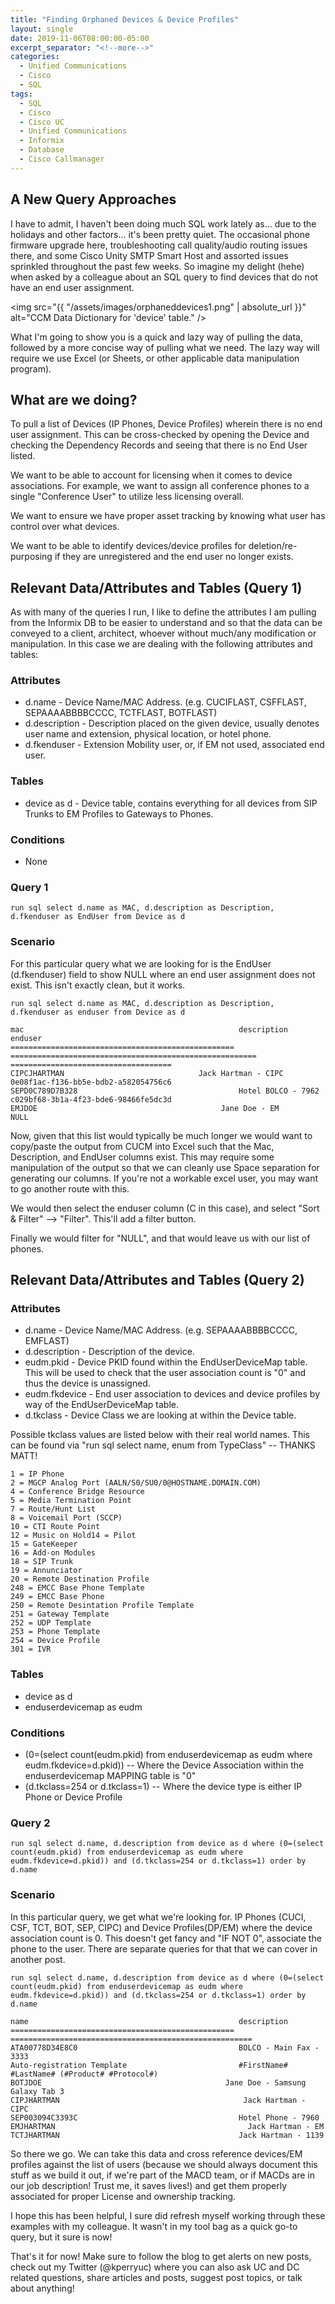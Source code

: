 ```yaml
---
title: "Finding Orphaned Devices & Device Profiles"
layout: single
date: 2019-11-06T08:00:00-05:00
excerpt_separator: "<!--more-->"
categories:
  - Unified Communications
  - Cisco
  - SQL
tags:
  - SQL
  - Cisco
  - Cisco UC
  - Unified Communications
  - Informix
  - Database
  - Cisco Callmanager
---
```


## A New Query Approaches

I have to admit, I haven't been doing much SQL work lately as... due to the holidays and other factors... it's been pretty quiet. The occasional phone firmware upgrade here, troubleshooting call quality/audio routing issues there, and some Cisco Unity SMTP Smart Host and assorted issues sprinkled throughout the past few weeks.<!--more--> So imagine my delight (hehe) when asked by a colleague about an SQL query to find devices that do not have an end user assignment.

<span class="image fit"><img src="{{ "/assets/images/orphaneddevices1.png" | absolute_url }}" alt="CCM Data Dictionary for 'device' table." /></span>

What I'm going to show you is a quick and lazy way of pulling the data, followed by a more concise way of pulling what we need. The lazy way will require we use Excel (or Sheets, or other applicable data manipulation program).

## What are we doing?

To pull a list of Devices (IP Phones, Device Profiles) wherein there is no end user assignment. This can be cross-checked by opening the Device and checking the Dependency Records and seeing that there is no End User listed.

We want to be able to account for licensing when it comes to device associations. For example, we want to assign all conference phones to a single "Conference User" to utilize less licensing overall.

We want to ensure we have proper asset tracking by knowing what user has control over what devices.

We want to be able to identify devices/device profiles for deletion/re-purposing if they are unregistered and the end user no longer exists.

## Relevant Data/Attributes and Tables (Query 1)

As with many of the queries I run, I like to define the attributes I am pulling from the Informix DB to be easier to understand and so that the data can be conveyed to a client, architect, whoever without much/any modification or manipulation. In this case we are dealing with the following attributes and tables:

### Attributes

- d.name - Device Name/MAC Address. (e.g. CUCIFLAST, CSFFLAST, SEPAAAABBBBCCCC, TCTFLAST, BOTFLAST)
- d.description - Description placed on the given device, usually denotes user name and extension, physical location, or hotel phone.
- d.fkenduser - Extension Mobility user, or, if EM not used, associated end user.

### Tables

- device as d - Device table, contains everything for all devices from SIP Trunks to EM Profiles to Gateways to Phones.

### Conditions

- None

### Query 1

```text
run sql select d.name as MAC, d.description as Description, d.fkenduser as EndUser from Device as d
```

### Scenario

For this particular query what we are looking for is the EndUser (d.fkenduser) field to show NULL where an end user assignment does not exist. This isn't exactly clean, but it works.

```text
run sql select d.name as MAC, d.description as Description, d.fkenduser as enduser from Device as d
```

```text
mac                                                description                                             enduser
================================================== ======================================================= ====================================
CIPCJHARTMAN                              Jack Hartman - CIPC                                     0e08f1ac-f136-bb5e-bdb2-a582054756c6
SEPD0C789D7B328                                    Hotel BOLCO - 7962                                      c029bf68-3b1a-4f23-bde6-98466fe5dc3d
EMJDOE                                         Jane Doe - EM                                    NULL
```

Now, given that this list would typically be much longer we would want to copy/paste the output from CUCM into Excel such that the Mac, Description, and EndUser columns exist. This may require some manipulation of the output so that we can cleanly use Space separation for generating our columns. If you're not a workable excel user, you may want to go another route with this.

We would then select the enduser column (C in this case), and select "Sort & Filter" --> "Filter". This'll add a filter button.

Finally we would filter for "NULL", and that would leave us with our list of phones.

## Relevant Data/Attributes and Tables (Query 2)

### Attributes

- d.name - Device Name/MAC Address. (e.g. SEPAAAABBBBCCCC, EMFLAST)
- d.description - Description of the device.
- eudm.pkid - Device PKID found within the EndUserDeviceMap table. This will be used to check that the user association count is "0" and thus the device is unassigned.
- eudm.fkdevice - End user association to devices and device profiles by way of the EndUserDeviceMap table.
- d.tkclass - Device Class we are looking at within the Device table. 

Possible tkclass values are listed below with their real world names. This can be found via "run sql select name, enum from TypeClass" -- THANKS MATT!

```text
1 = IP Phone
2 = MGCP Analog Port (AALN/S0/SU0/0@HOSTNAME.DOMAIN.COM)
4 = Conference Bridge Resource
5 = Media Termination Point
7 = Route/Hunt List
8 = Voicemail Port (SCCP)
10 = CTI Route Point
12 = Music on Hold14 = Pilot
15 = GateKeeper
16 = Add-on Modules
18 = SIP Trunk
19 = Annunciator
20 = Remote Destination Profile
248 = EMCC Base Phone Template
249 = EMCC Base Phone
250 = Remote Desintation Profile Template
251 = Gateway Template
252 = UDP Template
253 = Phone Template
254 = Device Profile
301 = IVR
```

### Tables

- device as d
- enduserdevicemap as eudm

### Conditions

- (0=(select count(eudm.pkid) from enduserdevicemap as eudm where eudm.fkdevice=d.pkid)) -- Where the Device Association within the enduserdevicemap MAPPING table is "0"
- (d.tkclass=254 or d.tkclass=1) -- Where the device type is either IP Phone or Device Profile

### Query 2

```text
run sql select d.name, d.description from device as d where (0=(select count(eudm.pkid) from enduserdevicemap as eudm where eudm.fkdevice=d.pkid)) and (d.tkclass=254 or d.tkclass=1) order by d.name
```

### Scenario

In this particular query, we get what we're looking for. IP Phones (CUCI, CSF, TCT, BOT, SEP, CIPC) and Device Profiles(DP/EM) where the device association count is 0. This doesn't get fancy and "IF NOT 0", associate the phone to the user. There are separate queries for that that we can cover in another post.

```text
run sql select d.name, d.description from device as d where (0=(select count(eudm.pkid) from enduserdevicemap as eudm where eudm.fkdevice=d.pkid)) and (d.tkclass=254 or d.tkclass=1) order by d.name
```

```text
name                                               description
================================================== ======================================================
ATA00778D34E8C0                                    BOLCO - Main Fax - 3333
Auto-registration Template                         #FirstName# #LastName# (#Product# #Protocol#)
BOTJDOE                                         Jane Doe - Samsung Galaxy Tab 3
CIPJHARTMAN                                         Jack Hartman - CIPC
SEP003094C3393C                                    Hotel Phone - 7960
EMJHARTMAN                                           Jack Hartman - EM
TCTJHARTMAN                                        Jack Hartman - 1139 
```

So there we go. We can take this data and cross reference devices/EM profiles against the list of users (because we should always document this stuff as we build it out, if we're part of the MACD team, or if MACDs are in our job description! Trust me, it saves lives!) and get them properly associated for proper License and ownership tracking.

I hope this has been helpful, I sure did refresh myself working through these examples with my colleague. It wasn't in my tool bag as a quick go-to query, but it sure is now!

That's it for now! Make sure to follow the blog to get alerts on new posts, check out my Twitter (@kperryuc) where you can also ask UC and DC related questions, share articles and posts, suggest post topics, or talk about anything!